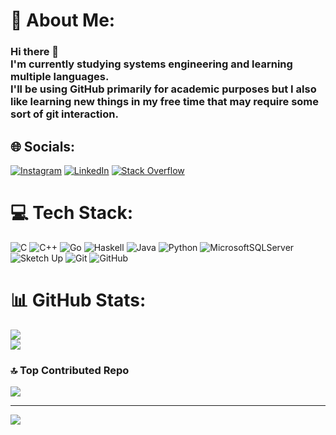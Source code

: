 # 💫 About Me:
### Hi there 👋<br>I'm currently studying systems engineering and learning multiple languages.<br>I'll be using GitHub primarily for academic purposes but I also like learning new things in my free time that may require some sort of git interaction.


## 🌐 Socials:
[![Instagram](https://img.shields.io/badge/Instagram-%23E4405F.svg?logo=Instagram&logoColor=white)](https://instagram.com/berty_tb) [![LinkedIn](https://img.shields.io/badge/LinkedIn-%230077B5.svg?logo=linkedin&logoColor=white)](https://linkedin.com/in/tomás-bertella) [![Stack Overflow](https://img.shields.io/badge/-Stackoverflow-FE7A16?logo=stack-overflow&logoColor=white)](https://stackoverflow.com/users/30181376) 

# 💻 Tech Stack:
![C](https://img.shields.io/badge/c-%2300599C.svg?style=for-the-badge&logo=c&logoColor=white) ![C++](https://img.shields.io/badge/c++-%2300599C.svg?style=for-the-badge&logo=c%2B%2B&logoColor=white) ![Go](https://img.shields.io/badge/go-%2300ADD8.svg?style=for-the-badge&logo=go&logoColor=white) ![Haskell](https://img.shields.io/badge/Haskell-5e5086?style=for-the-badge&logo=haskell&logoColor=white) ![Java](https://img.shields.io/badge/java-%23ED8B00.svg?style=for-the-badge&logo=openjdk&logoColor=white) ![Python](https://img.shields.io/badge/python-3670A0?style=for-the-badge&logo=python&logoColor=ffdd54) ![MicrosoftSQLServer](https://img.shields.io/badge/Microsoft%20SQL%20Server-CC2927?style=for-the-badge&logo=microsoft%20sql%20server&logoColor=white) ![Sketch Up](https://img.shields.io/badge/SketchUp-005F9E?style=for-the-badge&logo=sketchup&logoColor=white) ![Git](https://img.shields.io/badge/git-%23F05033.svg?style=for-the-badge&logo=git&logoColor=white) ![GitHub](https://img.shields.io/badge/github-%23121011.svg?style=for-the-badge&logo=github&logoColor=white)
# 📊 GitHub Stats:
![](https://github-readme-stats.vercel.app/api?username=berty-tb&theme=vue-dark&hide_border=false&include_all_commits=true&count_private=true)<br/>
![](https://nirzak-streak-stats.vercel.app/?user=berty-tb&theme=vue-dark&hide_border=false)<br/>

### 🔝 Top Contributed Repo
![](https://github-contributor-stats.vercel.app/api?username=berty-tb&limit=5&theme=vue-dark&combine_all_yearly_contributions=true)

---
[![](https://visitcount.itsvg.in/api?id=berty-tb&icon=0&color=3)](https://visitcount.itsvg.in)

<!-- Proudly created with GPRM ( https://gprm.itsvg.in ) -->
<!--
You can reach me via email at tomasbertella18@gmail.com or by my social media:
- LinkedIn: https://www.linkedin.com/in/tom%C3%A1s-bertella/
- Instagram: https://www.instagram.com/berty_tb/

**berty-tb/berty-tb** is a ✨ _special_ ✨ repository because its `README.md` (this file) appears on your GitHub profile.

Here are some ideas to get you started:

- 🔭 I’m currently working on ...
- 🌱 I’m currently learning ...
- 👯 I’m looking to collaborate on ...
- 🤔 I’m looking for help with ...
- 💬 Ask me about ...
- 📫 How to reach me: ...
- 😄 Pronouns: ...
- ⚡ Fun fact: ...
-->
